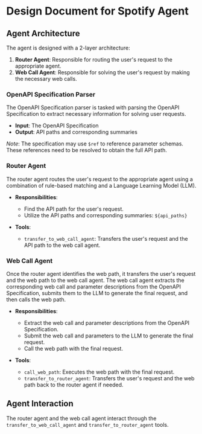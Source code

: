 # Design Document for Spotify Agent

## Agent Architecture

The agent is designed with a 2-layer architecture:

1. **Router Agent**: Responsible for routing the user's request to the appropriate agent.
2. **Web Call Agent**: Responsible for solving the user's request by making the necessary web calls.

### OpenAPI Specification Parser

The OpenAPI Specification parser is tasked with parsing the OpenAPI Specification to extract necessary information for solving user requests.

- **Input**: The OpenAPI Specification
- **Output**: API paths and corresponding summaries

*Note*: The specification may use `$ref` to reference parameter schemas. These references need to be resolved to obtain the full API path.

### Router Agent

The router agent routes the user's request to the appropriate agent using a combination of rule-based matching and a Language Learning Model (LLM).

- **Responsibilities**:
  - Find the API path for the user's request.
  - Utilize the API paths and corresponding summaries: `${api_paths}`

- **Tools**:
  - `transfer_to_web_call_agent`: Transfers the user's request and the API path to the web call agent.

### Web Call Agent

Once the router agent identifies the web path, it transfers the user's request and the web path to the web call agent. The web call agent extracts the corresponding web call and parameter descriptions from the OpenAPI Specification, submits them to the LLM to generate the final request, and then calls the web path.

- **Responsibilities**:
  - Extract the web call and parameter descriptions from the OpenAPI Specification.
  - Submit the web call and parameters to the LLM to generate the final request.
  - Call the web path with the final request.

- **Tools**:
  - `call_web_path`: Executes the web path with the final request.
  - `transfer_to_router_agent`: Transfers the user's request and the web path back to the router agent if needed.

## Agent Interaction

The router agent and the web call agent interact through the `transfer_to_web_call_agent` and `transfer_to_router_agent` tools.
